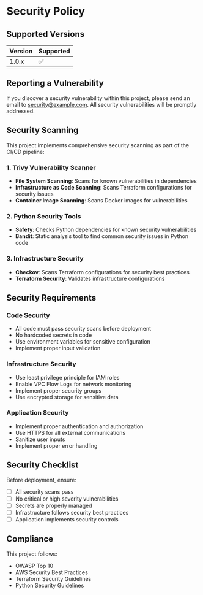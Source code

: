 # Security Policy

## Supported Versions

| Version | Supported          |
| ------- | ------------------ |
| 1.0.x   | :white_check_mark: |

## Reporting a Vulnerability

If you discover a security vulnerability within this project, please send an email to security@example.com. All security vulnerabilities will be promptly addressed.

## Security Scanning

This project implements comprehensive security scanning as part of the CI/CD pipeline:

### 1. Trivy Vulnerability Scanner
- **File System Scanning**: Scans for known vulnerabilities in dependencies
- **Infrastructure as Code Scanning**: Scans Terraform configurations for security issues
- **Container Image Scanning**: Scans Docker images for vulnerabilities

### 2. Python Security Tools
- **Safety**: Checks Python dependencies for known security vulnerabilities
- **Bandit**: Static analysis tool to find common security issues in Python code

### 3. Infrastructure Security
- **Checkov**: Scans Terraform configurations for security best practices
- **Terraform Security**: Validates infrastructure configurations

## Security Requirements

### Code Security
- All code must pass security scans before deployment
- No hardcoded secrets in code
- Use environment variables for sensitive configuration
- Implement proper input validation

### Infrastructure Security
- Use least privilege principle for IAM roles
- Enable VPC Flow Logs for network monitoring
- Implement proper security groups
- Use encrypted storage for sensitive data

### Application Security
- Implement proper authentication and authorization
- Use HTTPS for all external communications
- Sanitize user inputs
- Implement proper error handling

## Security Checklist

Before deployment, ensure:

- [ ] All security scans pass
- [ ] No critical or high severity vulnerabilities
- [ ] Secrets are properly managed
- [ ] Infrastructure follows security best practices
- [ ] Application implements security controls

## Compliance

This project follows:
- OWASP Top 10
- AWS Security Best Practices
- Terraform Security Guidelines
- Python Security Guidelines 